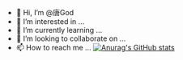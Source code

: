 - 👋 Hi, I’m @唐God
- 👀 I’m interested in ...
- 🌱 I’m currently learning ...
- 💞️ I’m looking to collaborate on ...
- 📫 How to reach me ...
[![Anurag's GitHub stats](https://github-readme-stats.vercel.app/api?username=TangGod991021)](https://github.com/anuraghazra/github-readme-stats)
<!---
TangGod991021/TangGod991021 is a ✨ special ✨ repository because its `README.md` (this file) appears on your GitHub profile.
You can click the Preview link to take a look at your changes.
--->
